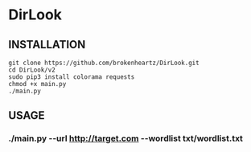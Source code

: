 # DirLook

## INSTALLATION

```
git clone https://github.com/brokenheartz/DirLook.git
cd DirLook/v2
sudo pip3 install colorama requests
chmod +x main.py
./main.py
```

## USAGE

### ./main.py --url http://target.com --wordlist txt/wordlist.txt
